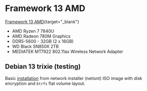 # Framework 13 AMD

[Framework 13 AMD](
https://frame.work/de/en/products/laptop-diy-13-gen-amd){target="_blank"}

* AMD Ryzen 7 7840U
* AMD Radeon 780M Graphics
* DDR5-5600 - 32GB (2 x 16GB)
* WD Black SN850X 2TB
* MEDIATEK MT7922 802.11ax Wireless Network Adapter

## Debian 13 trixie (testing)

Basic [installation](../unix/debian/install.md) from network installer (netisnt)
ISO image with disk encryption and `btrfs` flat volume layout.

